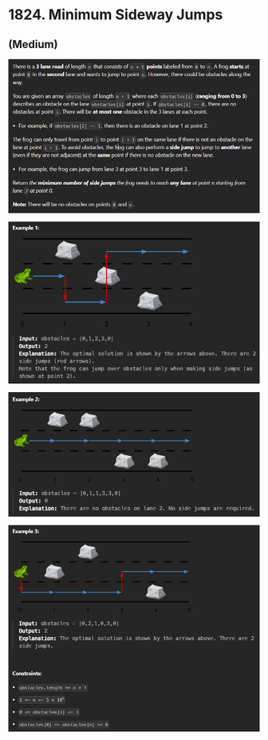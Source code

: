 # 1824. Minimum Sideway Jumps
## (Medium)

![alt text]({824DDA9E-3255-4650-9CA2-508C24C8A803}.png)

![alt text]({22F0C778-E59F-4008-9338-1DDBC8313D3C}.png)

![alt text]({A6C2EB26-4127-4A3C-87A9-A52925D86304}.png)

![alt text]({432D5967-41D6-480A-8926-327FE7E9723A}.png)